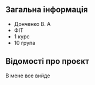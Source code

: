 ## Загальна інформація
- Донченко В. А
- ФІТ
- 1 курс
- 10 група

## Відомості про проєкт
В мене все вийде